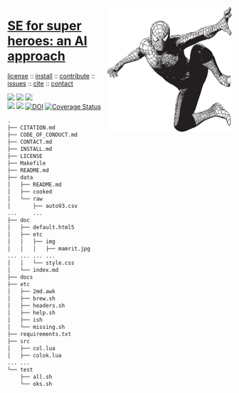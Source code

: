 <a class=sehero name=top><img align=right width=280 src="https://github.com/sehero/lua/blob/master/etc/doc/docs/assets/img/spiderman.png">
<h1><a href="/README.md#top">SE for super heroes: an AI approach</a></h1> 
<p> <a
href="https://github.com/sehero/lua/blob/master/LICENSE">license</a> :: <a
href="https://github.com/sehero/lua/blob/master/INSTALL.md#top">install</a> :: <a
href="https://github.com/sehero/lua/blob/master/CODE_OF_CONDUCT.md#top">contribute</a> :: <a
href="https://github.com/sehero/lua/issues">issues</a> :: <a
href="https://github.com/sehero/lua/blob/master/CITATION.md#top">cite</a> :: <a
href="https://github.com/sehero/lua/blob/master/CONTACT.md#top">contact</a> </p><p> 
<img src="https://img.shields.io/badge/license-mit-red">   
<img src="https://img.shields.io/badge/language-lua-orange">    
<img src="https://img.shields.io/badge/purpose-ai,se-blueviolet"><br>
<img src="https://img.shields.io/badge/platform-mac,*nux-informational">
<a href="https://travis-ci.org/github/sehero/lua"><img 
src="https://travis-ci.org/sehero/lua.svg?branch=master"></a>
<a href="https://zenodo.org/badge/latestdoi/263210595"><img src="https://zenodo.org/badge/263210595.svg" alt="DOI"></a>
<a href='https://coveralls.io/github/sehero/lua?branch=master'><img src='https://coveralls.io/repos/github/sehero/lua/badge.svg?branch=master' alt='Coverage Status' /></a></p>



```
.
├── CITATION.md
├── CODE_OF_CONDUCT.md
├── CONTACT.md
├── INSTALL.md
├── LICENSE
├── Makefile
├── README.md
├── data
│   ├── README.md
│   ├── cooked
│   └── raw
│       ├── auto93.csv
...     ...
├── doc
│   ├── default.html5
│   ├── etc
│   │   ├── img
│   │   │   ├── mamrit.jpg
... ... ... ...
│   │   └── style.css
│   └── index.md
├── docs
├── etc
│   ├── 2md.awk
│   ├── brew.sh
│   ├── headers.sh
│   ├── help.sh
│   ├── ish
│   └── missing.sh
├── requirements.txt
├── src
│   ├── col.lua
│   ├── colok.lua
... ...  
└── test
    ├── all.sh
    └── oks.sh
```
